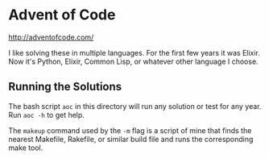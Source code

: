 # Advent of Code

http://adventofcode.com/

I like solving these in multiple languages. For the first few years it was
Elixir. Now it's Python, Elixir, Common Lisp, or whatever other language I
choose.

## Running the Solutions

The bash script `aoc` in this directory will run any solution or test for
any year. Run `aoc -h` to get help.

The `makeup` command used by the `-m` flag is a script of mine that finds
the nearest Makefile, Rakefile, or similar build file and runs the
corresponding make tool.
